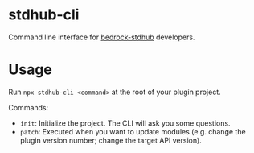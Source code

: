 # stdhub-cli

Command line interface for [bedrock-stdhub](https://github.com/bedrock-stdhub/bedrock-stdhub) developers.

# Usage

Run `npx stdhub-cli <command>` at the root of your plugin project.

Commands:

- `init`: Initialize the project. The CLI will ask you some questions.
- `patch`: Executed when you want to update modules (e.g. change the plugin version number; change the target API version).